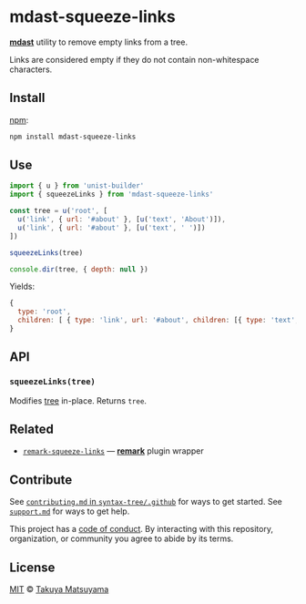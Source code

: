 # mdast-squeeze-links

[**mdast**][mdast] utility to remove empty links from a tree.

Links are considered empty if they do not contain non-whitespace
characters.

## Install

[npm][]:

```sh
npm install mdast-squeeze-links
```

## Use

```js
import { u } from 'unist-builder'
import { squeezeLinks } from 'mdast-squeeze-links'

const tree = u('root', [
  u('link', { url: '#about' }, [u('text', 'About')]),
  u('link', { url: '#about' }, [u('text', ' ')])
])

squeezeLinks(tree)

console.dir(tree, { depth: null })
```

Yields:

```js
{
  type: 'root',
  children: [ { type: 'link', url: '#about', children: [{ type: 'text', value: 'About' }] } ]
}
```

## API

### `squeezeLinks(tree)`

Modifies [tree][] in-place.
Returns `tree`.

## Related

- [`remark-squeeze-links`][remark-squeeze-links]
  — [**remark**][remark] plugin wrapper

## Contribute

See [`contributing.md` in `syntax-tree/.github`][contributing] for ways to get
started.
See [`support.md`][support] for ways to get help.

This project has a [code of conduct][coc].
By interacting with this repository, organization, or community you agree to
abide by its terms.

## License

[MIT][license] © [Takuya Matsuyama][author]

<!-- Definitions -->

[npm]: https://docs.npmjs.com/cli/install
[contributing]: https://github.com/syntax-tree/.github/blob/HEAD/contributing.md
[support]: https://github.com/syntax-tree/.github/blob/HEAD/support.md
[coc]: https://github.com/syntax-tree/.github/blob/HEAD/code-of-conduct.md
[tree]: https://github.com/syntax-tree/unist#tree
[mdast]: https://github.com/syntax-tree/mdast
[remark]: https://github.com/remarkjs/remark
[remark-squeeze-links]: https://github.com/remarkjs/remark-squeeze-links
[xss]: https://en.wikipedia.org/wiki/Cross-site_scripting
[hast]: https://github.com/syntax-tree/hast
[license]: LICENSE
[author]: https://www.craftz.dog/
